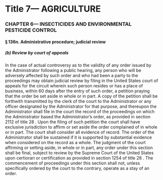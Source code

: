 
# Title 7— AGRICULTURE
### CHAPTER 6— INSECTICIDES AND ENVIRONMENTAL PESTICIDE CONTROL
#### § 136n. Administrative procedure; judicial review
##### (b) Review by court of appeals

In the case of actual controversy as to the validity of any order issued by the Administrator following a public hearing, any person who will be adversely affected by such order and who had been a party to the proceedings may obtain judicial review by filing in the United States court of appeals for the circuit wherein such person resides or has a place of business, within 60 days after the entry of such order, a petition praying that the order be set aside in whole or in part. A copy of the petition shall be forthwith transmitted by the clerk of the court to the Administrator or any officer designated by the Administrator for that purpose, and thereupon the Administrator shall file in the court the record of the proceedings on which the Administrator based the Administrator’s order, as provided in section 2112 of title 28 . Upon the filing of such petition the court shall have exclusive jurisdiction to affirm or set aside the order complained of in whole or in part. The court shall consider all evidence of record. The order of the Administrator shall be sustained if it is supported by substantial evidence when considered on the record as a whole. The judgment of the court affirming or setting aside, in whole or in part, any order under this section shall be final, subject to review by the Supreme Court of the United States upon certiorari or certification as provided in section 1254 of title 28 . The commencement of proceedings under this section shall not, unless specifically ordered by the court to the contrary, operate as a stay of an order.
